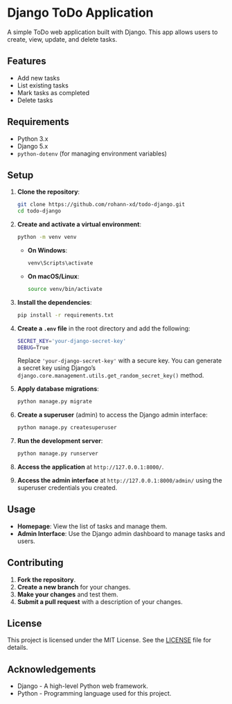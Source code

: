# Django ToDo Application

A simple ToDo web application built with Django. This app allows users to create, view, update, and delete tasks.

## Features

- Add new tasks
- List existing tasks
- Mark tasks as completed
- Delete tasks

## Requirements

- Python 3.x
- Django 5.x
- `python-dotenv` (for managing environment variables)

## Setup

1. **Clone the repository**:

    ```bash
    git clone https://github.com/rohann-xd/todo-django.git
    cd todo-django
    ```

2. **Create and activate a virtual environment**:

    ```bash
    python -m venv venv
    ```

    - **On Windows**:

      ```bash
      venv\Scripts\activate
      ```

    - **On macOS/Linux**:

      ```bash
      source venv/bin/activate
      ```

3. **Install the dependencies**:

    ```bash
    pip install -r requirements.txt
    ```

4. **Create a `.env` file** in the root directory and add the following:

    ```bash
    SECRET_KEY='your-django-secret-key'
    DEBUG=True
    ```

    Replace `'your-django-secret-key'` with a secure key. You can generate a secret key using Django’s `django.core.management.utils.get_random_secret_key()` method.

5. **Apply database migrations**:

    ```bash
    python manage.py migrate
    ```

6. **Create a superuser** (admin) to access the Django admin interface:

    ```bash
    python manage.py createsuperuser
    ```

7. **Run the development server**:

    ```bash
    python manage.py runserver
    ```

8. **Access the application** at `http://127.0.0.1:8000/`.

9. **Access the admin interface** at `http://127.0.0.1:8000/admin/` using the superuser credentials you created.

## Usage

- **Homepage**: View the list of tasks and manage them.
- **Admin Interface**: Use the Django admin dashboard to manage tasks and users.

## Contributing

1. **Fork the repository**.
2. **Create a new branch** for your changes.
3. **Make your changes** and test them.
4. **Submit a pull request** with a description of your changes.

## License

This project is licensed under the MIT License. See the [LICENSE](LICENSE) file for details.

## Acknowledgements

- Django - A high-level Python web framework.
- Python - Programming language used for this project.

